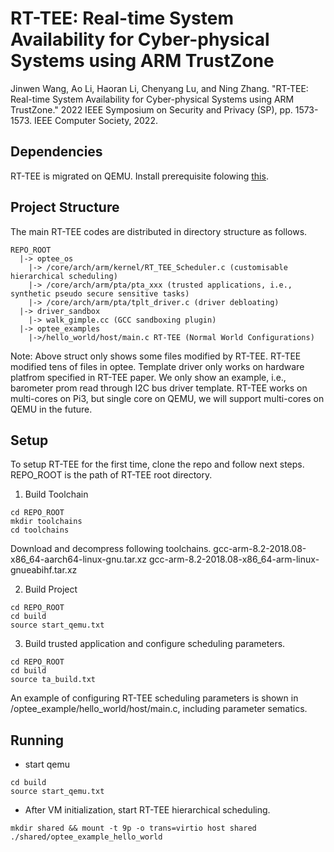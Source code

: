 # RT-TEE: Real-time System Availability for Cyber-physical Systems using ARM TrustZone

Jinwen Wang, Ao Li, Haoran Li, Chenyang Lu, and Ning Zhang. "RT-TEE: Real-time System Availability for Cyber-physical Systems using ARM TrustZone." 2022 IEEE Symposium on Security and Privacy (SP), pp. 1573-1573. IEEE Computer Society, 2022.

## Dependencies
RT-TEE is migrated on QEMU. Install prerequisite folowing [this](https://optee.readthedocs.io/en/latest/building/prerequisites.html).

## Project Structure
The main RT-TEE codes are distributed in directory structure as follows.
```
REPO_ROOT
  |-> optee_os
    |-> /core/arch/arm/kernel/RT_TEE_Scheduler.c (customisable hierarchical scheduling)
    |-> /core/arch/arm/pta/pta_xxx (trusted applications, i.e., synthetic pseudo secure sensitive tasks)
    |-> /core/arch/arm/pta/tplt_driver.c (driver debloating)
  |-> driver_sandbox
    |-> walk_gimple.cc (GCC sandboxing plugin)
  |-> optee_examples
    |->/hello_world/host/main.c RT-TEE (Normal World Configurations)
```
Note: 
Above struct only shows some files modified by RT-TEE. RT-TEE modified tens of files in optee.
Template driver only works on hardware platfrom specified in RT-TEE paper. We only show an example, i.e., barometer prom read through I2C bus driver template. RT-TEE works on multi-cores on Pi3, but single core on QEMU, we will support multi-cores on QEMU in the future.




## Setup
To setup RT-TEE for the first time, clone the repo and follow next steps. REPO_ROOT is the path of RT-TEE root directory.
1. Build Toolchain
```
cd REPO_ROOT
mkdir toolchains
cd toolchains
```
Download and decompress following toolchains.
gcc-arm-8.2-2018.08-x86_64-aarch64-linux-gnu.tar.xz
gcc-arm-8.2-2018.08-x86_64-arm-linux-gnueabihf.tar.xz

2. Build Project 
```
cd REPO_ROOT
cd build
source start_qemu.txt
```
3. Build trusted application and configure scheduling parameters. 
```
cd REPO_ROOT
cd build
source ta_build.txt
```
An example of configuring RT-TEE scheduling parameters is shown in /optee_example/hello_world/host/main.c, including parameter sematics.


## Running
- start qemu
```
cd build
source start_qemu.txt
```
- After VM initialization, start RT-TEE hierarchical scheduling.
```
mkdir shared && mount -t 9p -o trans=virtio host shared
./shared/optee_example_hello_world
```
